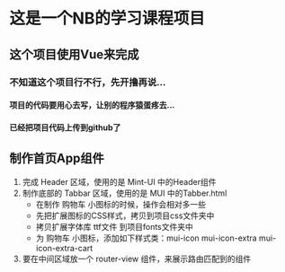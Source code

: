 # 这是一个NB的学习课程项目


## 这个项目使用Vue来完成

### 不知道这个项目行不行，先开撸再说...

#### 项目的代码要用心去写，让别的程序猿蛋疼去...

#### 已经把项目代码上传到github了


## 制作首页App组件
1. 完成 Header 区域，使用的是 Mint-UI 中的Header组件
2. 制作底部的 Tabbar 区域，使用的是 MUI 中的Tabber.html
    + 在制作 购物车 小图标的时候，操作会相对多一些
    + 先把扩展图标的CSS样式，拷贝到项目css文件夹中
    + 拷贝扩展字体库 ttf文件 到项目fonts文件夹中
    + 为 购物车 小图标，添加如下样式类：mui-icon mui-icon-extra mui-icon-extra-cart
3. 要在中间区域放一个 router-view 组件，来展示路由匹配到的组件